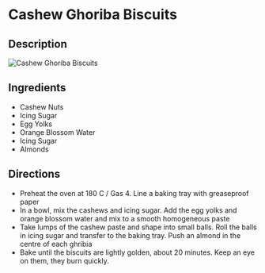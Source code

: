 # Cashew Ghoriba Biscuits

## Description
![Cashew Ghoriba Biscuits](https://www.themealdb.com/images/media/meals/t3r3ka1560461972.jpg "Cashew Ghoriba Biscuits")

## Ingredients
- Cashew Nuts
- Icing Sugar
- Egg Yolks
- Orange Blossom Water
- Icing Sugar
- Almonds

## Directions
- Preheat the oven at 180 C / Gas 4. Line a baking tray with greaseproof paper
- In a bowl, mix the cashews and icing sugar. Add the egg yolks and orange blossom water and mix to a smooth homogeneous paste
- Take lumps of the cashew paste and shape into small balls. Roll the balls in icing sugar and transfer to the baking tray. Push an almond in the centre of each ghribia
- Bake until the biscuits are lightly golden, about 20 minutes. Keep an eye on them, they burn quickly.
